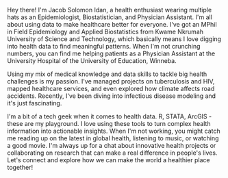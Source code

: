 Hey there! I'm Jacob Solomon Idan, a health enthusiast wearing multiple hats as an Epidemiologist, Biostatistician, and Physician Assistant. I'm all about using data to make healthcare better for everyone.
I've got an MPhil in Field Epidemiology and Applied Biostatistics from Kwame Nkrumah University of Science and Technology, which basically means I love digging into health data to find meaningful patterns. When I'm not crunching numbers, you can find me helping patients as a Physician Assistant at the University Hospital of the University of Education, Winneba.

Using my mix of medical knowledge and data skills to tackle big health challenges is my passion. I've managed projects on tuberculosis and HIV, mapped healthcare services, and even explored how climate affects road accidents. Recently, I've been diving into infectious disease modeling and it's just fascinating.

I'm a bit of a tech geek when it comes to health data. R, STATA, ArcGIS - these are my playground. I love using these tools to turn complex health information into actionable insights.
When I'm not working, you might catch me reading up on the latest in global health, listening to music, or watching a good movie. I'm always up for a chat about innovative health projects or collaborating on research that can make a real difference in people's lives. Let's connect and explore how we can make the world a healthier place together!

<!---
solomon-idan/solomon-idan is a ✨ special ✨ repository because its `README.md` (this file) appears on your GitHub profile.
You can click the Preview link to take a look at your changes.
--->
